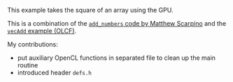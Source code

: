 This example takes the square of an array using the GPU.

This is a combination of the [`add_numbers` code by Matthew Scarpino](http://www.drdobbs.com/parallel/a-gentle-introduction-to-opencl/231002854) and the [`vecAdd` example (OLCF)](https://www.olcf.ornl.gov/tutorials/opencl-vector-addition/). 

My contributions:

- put auxiliary OpenCL functions in separated file to clean up the main routine
- introduced header `defs.h`

